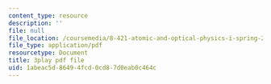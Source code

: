 ```yaml
---
content_type: resource
description: ''
file: null
file_location: /coursemedia/8-421-atomic-and-optical-physics-i-spring-2014/1abeac5d86494fcd0cd87d0eab0c464c_r70MEz4cZFc.pdf
file_type: application/pdf
resourcetype: Document
title: 3play pdf file
uid: 1abeac5d-8649-4fcd-0cd8-7d0eab0c464c
---
```

